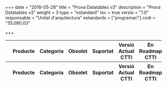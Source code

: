 +++
date        = "2018-05-28"
title       = "Prova Datatables v3"
description = "Prova Datatables v3"
weight		= 3
type = "estandard"
toc         = true
versio      = "1.0"
responsable = "Unitat d'arquitectura"
estandards =  ["programari"]
codi = "35.080.03"

+++

<link rel="stylesheet" type="text/css" href="https://cdn.datatables.net/1.10.16/css/jquery.dataTables.min.css">
<link rel="stylesheet" type="text/css" href="../tableStyle.css">
<script type="text/javascript" language="javascript" src="https://code.jquery.com/jquery-1.12.4.js"></script>
<script type="text/javascript" language="javascript" src="https://cdn.datatables.net/1.10.16/js/jquery.dataTables.min.js"></script>

<table id="FullRuta" class="display" style="width:100%">
        <thead>
            <tr>
                <th></th>
                <th>Producte</th>
                <th>Categoria</th>
                <th>Obsolet</th>
                <th>Suportat</th>
                <th>Versió Actual CTTI</th>
                <th>En Roadmap CTTI</th>
                <th>Emergent</th>
            </tr>
        </thead>
        <tfoot>
            <tr>
                <th></th>
                <th>Producte</th>
                <th>Categoria</th>
                <th>Obsolet</th>
                <th>Suportat</th>
                <th>Versió Actual CTTI</th>
                <th>En Roadmap CTTI</th>
                <th>Emergent</th>
            </tr>
        </tfoot>
</table>

<script>

// Formatting function for row details - modify as you need
function format ( d ) {
    // `d` is the original data object for the row
    return '<table cellpadding="5" cellspacing="0" border="0" style="padding-left:50px;">'+
        '<tr>'+
            '<td>Tipus Infraestructura:</td>'+
            '<td>'+d.Tipus+'</td>'+
            '<td>'+d.VersioActual+'</td>'+
        '</tr>'+
        '<tr>'+
            '<td>CPDs ofereixen Producte:</td>'+
            '<td>'+d.CPDs+'</td>'+
        '</tr>'+
        '<tr>'+
            '<td>Observacions:</td>'+
            '<td>'+d.Observacions+'</td>'+
        '</tr>'+
    '</table>';
}
$(document).ready(function() {
    var table = $('#FullRuta').DataTable( {
    	 "paging": false,
	 "info" : false,
	 "ordering": false,
    	 "language":{
	        	"search" : "<strong>Cerca:</strong> ",
		        "infoEmpty": "No hi ha registres",
	        	"zeroRecords": "No s'han trobat registres"
          },
        "ajax": "../Inventari.txt",
        "columns": [
            {
                "className":      'details-control',
                "orderable":      false,
                "data":           null,
                "defaultContent": ''
            },
            { "data": "Producte" },
            { "data": "Categoria" },
            { "data": "Obsolet" },
            { "data": "Suportat" },
            { "data": "VersioActual" },
            { "data": "Roadmap" },
            { "data": "Emergent" }
        ],
        "order": [[1, 'asc']]
	table.api().columns().every(function (col_index) {
        var column = this;
        var select = $('<select><option value=""></option></select>')
	    .appendTo( $(column.header()) )
	    .on( 'change', function () {
	    var val = $.fn.dataTable.util.escapeRegex(
	    $(this).val()
	    );
	 	column
	    .search( val ? '^'+val+'$' : '', true, false )
	    .draw();
	    } );
	 	column.data().unique().sort().each( function ( d, j ) {
	    select.append( '<option value="'+d+'">'+d+'</option>' )
	    });
	});
    }); 
 // Add event listener for opening and closing details
    $('#FullRuta tbody').on('click', 'td.details-control', function () {
        var tr = $(this).closest('tr');
        var row = table.row( tr );
        if ( row.child.isShown() ) {
            // This row is already open - close it
            row.child.hide();
            tr.removeClass('shown');
        }
        else {
            // Open this row
            row.child( format(row.data()) ).show();
            tr.addClass('shown');
        }
    } );
 } );
</script>
